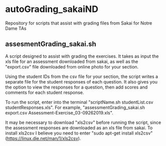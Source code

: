 # autoGrading_sakaiND
Repository for scripts that assist with grading files from Sakai for Notre Dame TAs

## assesmentGrading_sakai.sh
A script designed to assist with grading the exercises. It takes as input the xls file for an assessment downloaded from sakai, as well as the "export.csv" file downloaded from online photo for your section. 

Using the student IDs from the csv file for your section, the script writes a separate file for the student responses of each question. It also gives you the option to view the responses for a question, then add scores and comments for each student response.

To run the script, enter into the terminal "scriptName.sh studentList.csv studentResponses.xls". For example, "assessmentGrading_sakai.sh export.csv Assessment-Exercise_03-09262019.xls".

It may be necessary to download "xls2csv" before running the script, since the assessment responses are downloaded as an xls file from sakai. To install xls2csv I believe you need to enter "sudo apt-get install xls2csv" (https://linux.die.net/man/1/xls2csv).
